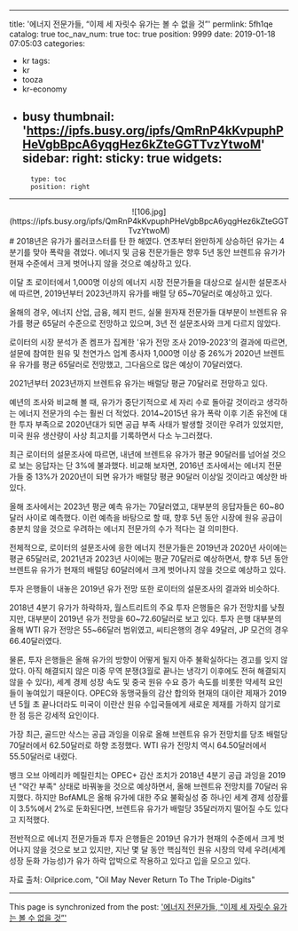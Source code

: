 
---
title: '에너지 전문가들, “이제 세 자릿수 유가는 볼 수 없을 것”'
permlink: 5fh1qe
catalog: true
toc_nav_num: true
toc: true
position: 9999
date: 2019-01-18 07:05:03
categories:
- kr
tags:
- kr
- tooza
- kr-economy
- busy
thumbnail: 'https://ipfs.busy.org/ipfs/QmRnP4kKvpuphPHeVgbBpcA6yqgHez6kZteGGTTvzYtwoM'
sidebar:
    right:
        sticky: true
widgets:
    -
        type: toc
        position: right
---


<center>
![106.jpg](https://ipfs.busy.org/ipfs/QmRnP4kKvpuphPHeVgbBpcA6yqgHez6kZteGGTTvzYtwoM)
</center>
#
2018년은 유가가 롤러코스터를 탄 한 해였다. 연초부터 완만하게 상승하던 유가는 4분기를 맞아 폭락을 겪었다. 에너지 및 금융 전문가들은 향후 5년 동안 브렌트유 유가가 현재 수준에서 크게 벗어나지 않을 것으로 예상하고 있다.

​이달 초 로이터에서 1,000명 이상의 에너지 시장 전문가들을 대상으로 실시한 설문조사에 따르면, 2019년부터 2023년까지 유가를 배럴 당 65~70달러로 예상하고 있다.

​올해의 경우, 에너지 산업, 금융, 헤지 펀드, 실물 원자재 전문가들 대부분이 브렌트유 유가를 평균 65달러 수준으로 전망하고 있으며, 3년 전 설문조사와 크게 다르지 않았다.

​로이터의 시장 분석가 존 켐프가 집계한 '유가 전망 조사 2019-2023'의 결과에 따르면, 설문에 참여한 원유 및 천연가스 업계 종사자 1,000명 이상 중 26%가 2020년 브렌트유 유가를 평균 65달러로 전망했고, 그다음으로 많은 예상이 70달러였다.

2021년부터 2023년까지 브렌트유 유가는 배럴당 평균 70달러로 전망하고 있다.

​예년의 조사와 비교해 볼 때, 유가가 중단기적으로 세 자리 수로 돌아갈 것이라고 생각하는 에너지 전문가의 수는 훨씬 더 적었다. 2014~2015년 유가 폭락 이후 기존 유전에 대한 투자 부족으로 2020년대가 되면 공급 부족 사태가 발생할 것이란 우려가 있었지만, 미국 원유 생산량이 사상 최고치를 기록하면서 다소 누그러졌다.

​최근 로이터의 설문조사에 따르면, 내년에 브렌트유 유가가 평균 90달러를 넘어설 것으로 보는 응답자는 단 3%에 불과했다. 비교해 보자면, 2016년 조사에서는 에너지 전문가들 중 13%가 2020년이 되면 유가가 배럴당 평균 90달러 이상일 것이라고 예상한 바 있다.

​올해 조사에서는 2023년 평균 예측 유가는 70달러였고, 대부분의 응답자들은 60~80달러 사이로 예측했다. 이런 예측을 바탕으로 할 때, 향후 5년 동안 시장에 원유 공급이 충분치 않을 것으로 우려하는 에너지 전문가의 수가 적다는 걸 의미한다.

​전체적으로, 로이터의 설문조사에 응한 에너지 전문가들은 2019년과 2020년 사이에는 평균 65달러로, 2021년과 2023년 사이에는 평균 70달러로 예상하면서, 향후 5년 동안 브렌트유 유가가 현재의 배럴당 60달러에서 크게 벗어나지 않을 것으로 예상하고 있다.

​투자 은행들이 내놓은 2019년 유가 전망 또한 로이터의 설문조사의 결과와 비슷하다.

​2018년 4분기 유가가 하락하자, 월스트리트의 주요 투자 은행들은 유가 전망치를 낮췄지만, 대부분이 2019년 유가 전망을 60~72.60달러로 보고 있다. 투자 은행 대부분의 올해 WTI 유가 전망은 55~66달러 범위였고, 씨티은행의 경우 49달러, JP 모건의 경우 66.40달러였다.

​물론, 투자 은행들은 올해 유가의 방향이 어떻게 될지 아주 불확실하다는 경고를 잊지 않았다. 아직 해결되지 않은 미중 무역 분쟁(3월로 끝나는 냉각기 이후에도 전혀 해결되지 않을 수 있다), 세계 경제 성장 속도 및 중국 원유 수요 증가 속도를 비롯한 약세적 요인들이 놓여있기 때문이다. OPEC와 동맹국들의 감산 합의와 현재의 대이란 제재가 2019년 5월 초 끝나더라도 미국이 이란산 원유 수입국들에게 새로운 제재를 가하지 않기로 한 점 등은 강세적 요인이다.

​가장 최근, 골드만 삭스는 공급 과잉을 이유로 올해 브렌트유 유가 전망치를 당초 배럴당 70달러에서 62.50달러로 하향 조정했다. WTI 유가 전망치 역시 64.50달러에서 55.50달러로 내렸다.

​뱅크 오브 아메리카 메릴린치는 OPEC+ 감산 조치가 2018년 4분기 공급 과잉을 2019년 "약간 부족" 상태로 바꿔놓을 것으로 예상하면서, 올해 브렌트유 전망치를 70달러 유지했다. 하지만 BofAML은 올해 유가에 대한 주요 불확실성 중 하나인 세계 경제 성장률이 3.5%에서 2%로 둔화된다면, 브렌트유 유가가 배럴당 35달러까지 떨어질 수도 있다고 지적했다.

​전반적으로 에너지 전문가들과 투자 은행들은 2019년 유가가 현재의 수준에서 크게 벗어나지 않을 것으로 보고 있지만, 지난 몇 달 동안 핵심적인 원유 시장의 약세 우려(세계 성장 둔화 가능성)가 유가 하락 압박으로 작용하고 있다고 입을 모으고 있다.

자료 출처: Oilprice.com, "Oil May Never Return To The Triple-Digits"

- - -

This page is synchronized from the post: ['에너지 전문가들, “이제 세 자릿수 유가는 볼 수 없을 것”'](https://steemit.com/@pius.pius/5fh1qe)
